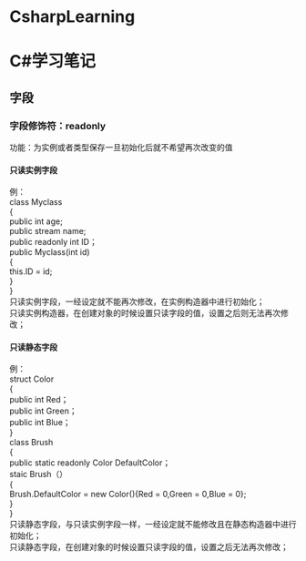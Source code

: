 # CsharpLearning
# C#学习笔记
## 字段
### 字段修饰符：readonly
功能：为实例或者类型保存一旦初始化后就不希望再次改变的值
#### 只读实例字段
例：  
  class Myclass  
  {  
    public int age;  
    public stream name;  
    public readonly int ID；  
    public Myclass(int id)  
    {  
      this.ID = id;  
    }  
  }  
只读实例字段，一经设定就不能再次修改，在实例构造器中进行初始化；  
只读实例构造器，在创建对象的时候设置只读字段的值，设置之后则无法再次修改；  
#### 只读静态字段
例：  
  struct Color  
  {  
    public int Red；  
    public int Green；  
    public int Blue；  
  }  
  class Brush  
  {  
    public static readonly Color DefaultColor；  
    staic Brush（）  
    {  
      Brush.DefaultColor = new Color(){Red = 0,Green = 0,Blue = 0};  
    }  
  }  
  只读静态字段，与只读实例字段一样，一经设定就不能修改且在静态构造器中进行初始化；  
  只读静态字段，在创建对象的时候设置只读字段的值，设置之后无法再次修改；  
